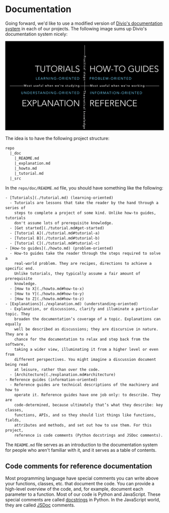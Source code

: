 # Documentation

Going forward, we'd like to use a modified version of
[Divio's documentation system](https://docs.divio.com/documentation-system/) in
each of our projects. The following image sums up Divio's documentation system
nicely:

![Divio's documentation system](../img/divio-documentation-system.png)

The idea is to have the following project structure:

```
repo
  |_doc
    |_README.md
    |_explanation.md
    |_howto.md
    |_tutorial.md
  |_src
```

In the `repo/doc/README.md` file, you should have something like the following:

```
- [Tutorials](./tutorial.md) (learning-oriented)
  - Tutorials are lessons that take the reader by the hand through a series of
    steps to complete a project of some kind. Unlike how-to guides, tutorials
    don't assume lots of prerequisite knowledge.
  - [Get started](./tutorial.md#get-started)
  - [Tutorial A](./tutorial.md#tutorial-a)
  - [Tutorial B](./tutorial.md#tutorial-b)
  - [Tutorial C](./tutorial.md#tutorial-c)
- [How-to guides](./howto.md) (problem-oriented)
  - How-to guides take the reader through the steps required to solve a
    real-world problem. They are recipes, directions to achieve a specific end.
    Unlike tutorials, they typically assume a fair amount of prerequisite
    knowledge.
  - [How to X](./howto.md#how-to-x)
  - [How to Y](./howto.md#how-to-y)
  - [How to Z](./howto.md#how-to-z)
- [Explanations](./explanation.md) (understanding-oriented)
  - Explanation, or discussions, clarify and illuminate a particular topic. They
    broaden the documentation’s coverage of a topic. Explanations can equally
    well be described as discussions; they are discursive in nature. They are a
    chance for the documentation to relax and step back from the software,
    taking a wider view, illuminating it from a higher level or even from
    different perspectives. You might imagine a discussion document being read
    at leisure, rather than over the code.
  - [Architecture](./explanation.md#architecture)
- Reference guides (information-oriented)
  - Reference guides are technical descriptions of the machinery and how to
    operate it. Reference guides have one job only: to describe. They are
    code-determined, because ultimately that’s what they describe: key classes,
    functions, APIs, and so they should list things like functions, fields,
    attributes and methods, and set out how to use them. For this project,
    reference is code comments (Python docstrings and JSDoc comments).
```

The `README.md` file serves as an introduction to the documentation system for
people who aren't familiar with it, and it serves as a table of contents.

## Code comments for reference documentation

Most programming language have special comments you can write above your
functions, classes, etc. that document the code. You can provide a high-level
overview of the code, and, for example, document each parameter to a function.
Most of our code is Python and JavaScript. These special comments are called
[docstrings](https://peps.python.org/pep-0257/) in Python. In the JavaScript
world, they are called [JSDoc](https://jsdoc.app/) comments.
